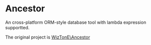 # Ancestor
An cross-platform ORM-style database tool with lambda expression supportted.

The original project is [WizTonE\Ancestor](https://github.com/wiztone/Ancestor)
